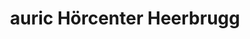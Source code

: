 ---
title: "auric Hörcenter Heerbrugg"
url: /heerbrugg/auric-hoercenter-heerbrugg/
shop: Hörgeräte
---